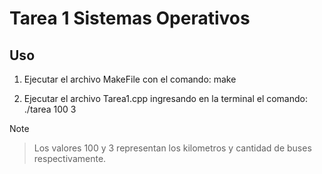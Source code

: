 # Tarea 1 Sistemas Operativos

## Uso
 1. Ejecutar el archivo MakeFile con el comando: make 

 2. Ejecutar el archivo Tarea1.cpp ingresando en la terminal el comando: ./tarea 100 3
    
> [!NOTE]
> > Los valores 100 y 3 representan los kilometros y cantidad de buses respectivamente.

